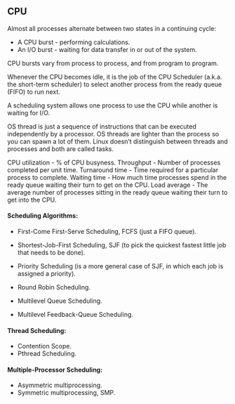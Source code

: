 CPU
-

Almost all processes alternate between two states in a continuing cycle:
* A CPU burst - performing calculations.
* An I/O burst - waiting for data transfer in or out of the system.

CPU bursts vary from process to process, and from program to program.

Whenever the CPU becomes idle, it is the job of the CPU Scheduler (a.k.a. the short-term scheduler)
to select another process from the ready queue (FIFO) to run next.

A scheduling system allows one process to use the CPU while another is waiting for I/O.

OS thread is just a sequence of instructions that can be executed independently by a processor.
OS threads are lighter than the process so you can spawn a lot of them.
Linux doesn’t distinguish between threads and processes and both are called tasks.

CPU utilization - % of CPU busyness.
Throughput - Number of processes completed per unit time.
Turnaround time - Time required for a particular process to complete.
Waiting time - How much time processes spend in the ready queue waiting their turn to get on the CPU.
Load average - The average number of processes sitting in the ready queue waiting their turn to get into the CPU.

#### Scheduling Algorithms:

* First-Come First-Serve Scheduling, FCFS
  (just a FIFO queue).

* Shortest-Job-First Scheduling, SJF
  (to pick the quickest fastest little job that needs to be done).

* Priority Scheduling
  (is a more general case of SJF, in which each job is assigned a priority).

* Round Robin Scheduling.

* Multilevel Queue Scheduling.

* Multilevel Feedback-Queue Scheduling.

#### Thread Scheduling:

* Contention Scope.
* Pthread Scheduling.

#### Multiple-Processor Scheduling:

* Asymmetric multiprocessing.
* Symmetric multiprocessing, SMP.
